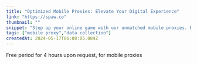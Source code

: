```yaml
---
title: "Optimized Mobile Proxies: Elevate Your Digital Experience"
link: "https://spaw.co"
thumbnail: ""
snippet: "Step up your online game with our unmatched mobile proxies. Enjoy lightning-fast speeds, impeccable security, and uninterrupted browsing tailored for the modern user."
tags: ["mobile proxy","data collection"]
createdAt: 2024-05-17T06:08:05.084Z
---
```

Free period for 4 hours upon request, for mobile proxies
